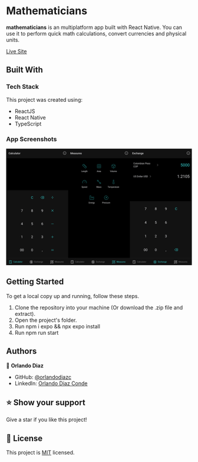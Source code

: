 # Mathematicians <a name="about-project"></a>

**mathematicians** is an multiplatform app built with React Native. You can use it to perform quick math calculations, convert currencies and physical units.

[Live Site](https://mathematicians.vercel.app/)

## Built With <a name="built-with"></a>

### Tech Stack <a name="tech-stack"></a>

This project was created using:

  <ul>
    <li>ReactJS</li>
    <li>React Native</li>
    <li>TypeScript</li>
  </ul>

<!-- Features -->

### App Screenshots

![Desktop screenshot](https://raw.githubusercontent.com/orlandodiazc/mathematicians-rn/main/web/opengraph-image.png)

## Getting Started <a name="getting-started"></a>

To get a local copy up and running, follow these steps.

1. Clone the repository into your machine (Or download the .zip file and extract).
2. Open the project's folder.
3. Run npm i expo && npx expo install
4. Run npm run start

## Authors <a name="authors"></a>

👤 **Orlando Diaz**

- GitHub: [@orlandodiazc](https://github.com/orlandodiazc)
- LinkedIn: [Orlando Diaz Conde](www.linkedin.com/in/orlando-diaz-conde)

<!-- FUTURE FEATURES -->

## ⭐️ Show your support <a name="support"></a>

Give a star if you like this project!

<!-- LICENSE -->

## 📝 License <a name="license"></a>

This project is [MIT](./LICENSE) licensed.
